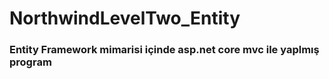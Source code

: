 # NorthwindLevelTwo_Entity


### Entity Framework mimarisi içinde asp.net core mvc ile yaplmış program
